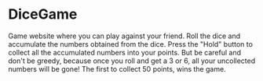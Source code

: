 # DiceGame
Game website where you can play against your friend. Roll the dice and accumulate the numbers obtained from the dice. Press the "Hold" button to collect all the accumulated numbers into your points. But be careful and don't be greedy, because once you roll and get a 3 or 6, all your uncollected numbers will be gone! The first to collect 50 points, wins the game.
